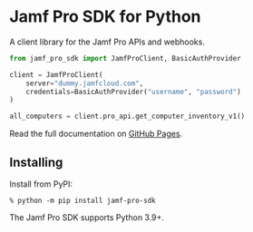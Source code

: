 # Jamf Pro SDK for Python

A client library for the Jamf Pro APIs and webhooks.

```python
from jamf_pro_sdk import JamfProClient, BasicAuthProvider

client = JamfProClient(
    server="dummy.jamfcloud.com",
    credentials=BasicAuthProvider("username", "password")
)

all_computers = client.pro_api.get_computer_inventory_v1()
```

Read the full documentation on [GitHub Pages](https://macadmins.github.io/jamf-pro-sdk-python/).

## Installing

Install from PyPI:

```console
% python -m pip install jamf-pro-sdk
```

The Jamf Pro SDK supports Python 3.9+.
